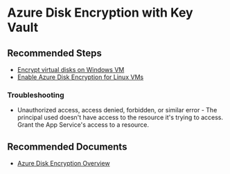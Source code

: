 <properties
	pageTitle="Azure Disk Encryption with Key Vault"
	description="Azure Disk Encryption with Key Vault"
	service="Microsoft.Keyvault"
	resource="vaults"
	authors="jlichwa"
	ms.author="jalichwa"
	displayOrder="1"
	selfHelpType="generic"
	supportTopicIds="32596882"
	resourceTags="optional"
	productPesIds="15657"
	cloudEnvironments="blackForest, fairfax, public, MoonCake"
	articleId="keyvault-howdiskencrypt"
/>

# Azure Disk Encryption with Key Vault
## **Recommended Steps**

* [Encrypt virtual disks on Windows VM](https://docs.microsoft.com/azure/virtual-machines/windows/encrypt-disks)
* [Enable Azure Disk Encryption for Linux VMs](https://docs.microsoft.com/azure/security/azure-security-disk-encryption-linux)

### **Troubleshooting**

* Unauthorized access, access denied, forbidden, or similar error - The principal used doesn't have access to the resource it's trying to access. Grant the App Service's access to a resource.

## **Recommended Documents**

* [Azure Disk Encryption Overview](https://docs.microsoft.com/azure/security/azure-security-disk-encryption-overview)
